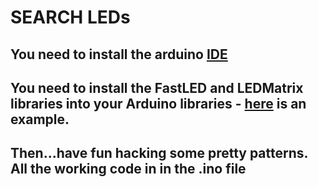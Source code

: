 # SEARCH LEDs

## You need to install the arduino [IDE](https://www.arduino.cc/en/Guide/Linux)

## You need to install the FastLED and LEDMatrix libraries into your Arduino libraries - [here](https://www.arduino.cc/en/Guide/Libraries) is an example.

## Then...have fun hacking some pretty patterns. All the working code in in the .ino file